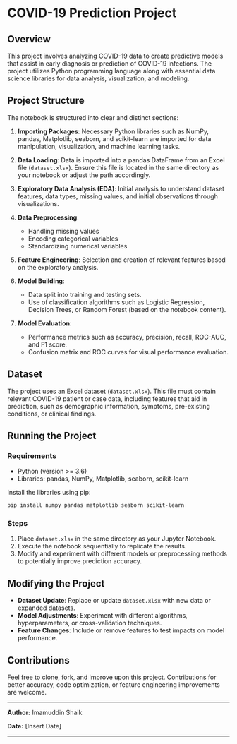# COVID-19 Prediction Project

## Overview
This project involves analyzing COVID-19 data to create predictive models that assist in early diagnosis or prediction of COVID-19 infections. The project utilizes Python programming language along with essential data science libraries for data analysis, visualization, and modeling.

## Project Structure
The notebook is structured into clear and distinct sections:

1. **Importing Packages**: Necessary Python libraries such as NumPy, pandas, Matplotlib, seaborn, and scikit-learn are imported for data manipulation, visualization, and machine learning tasks.

2. **Data Loading**: Data is imported into a pandas DataFrame from an Excel file (`dataset.xlsx`). Ensure this file is located in the same directory as your notebook or adjust the path accordingly.

3. **Exploratory Data Analysis (EDA)**: Initial analysis to understand dataset features, data types, missing values, and initial observations through visualizations.

4. **Data Preprocessing**:
   - Handling missing values
   - Encoding categorical variables
   - Standardizing numerical variables

5. **Feature Engineering**: Selection and creation of relevant features based on the exploratory analysis.

6. **Model Building**:
   - Data split into training and testing sets.
   - Use of classification algorithms such as Logistic Regression, Decision Trees, or Random Forest (based on the notebook content).

7. **Model Evaluation**:
   - Performance metrics such as accuracy, precision, recall, ROC-AUC, and F1 score.
   - Confusion matrix and ROC curves for visual performance evaluation.

## Dataset
The project uses an Excel dataset (`dataset.xlsx`). This file must contain relevant COVID-19 patient or case data, including features that aid in prediction, such as demographic information, symptoms, pre-existing conditions, or clinical findings.

## Running the Project

### Requirements
- Python (version >= 3.6)
- Libraries: pandas, NumPy, Matplotlib, seaborn, scikit-learn

Install the libraries using pip:
```bash
pip install numpy pandas matplotlib seaborn scikit-learn
```

### Steps
1. Place `dataset.xlsx` in the same directory as your Jupyter Notebook.
2. Execute the notebook sequentially to replicate the results.
3. Modify and experiment with different models or preprocessing methods to potentially improve prediction accuracy.

## Modifying the Project
- **Dataset Update**: Replace or update `dataset.xlsx` with new data or expanded datasets.
- **Model Adjustments**: Experiment with different algorithms, hyperparameters, or cross-validation techniques.
- **Feature Changes**: Include or remove features to test impacts on model performance.

## Contributions
Feel free to clone, fork, and improve upon this project. Contributions for better accuracy, code optimization, or feature engineering improvements are welcome.

---

**Author:** Imamuddin Shaik

**Date:** [Insert Date]

---

